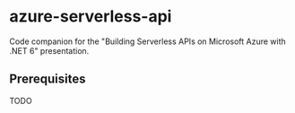 # azure-serverless-api

Code companion for the "Building Serverless APIs on Microsoft Azure with .NET 6" presentation.

## Prerequisites

TODO
